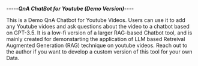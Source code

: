 -----***QnA ChatBot for Youtube (Demo Version)***----

This is a Demo QnA Chatbot for Youtube Videos. 
Users can use it to add any Youtube vidoes and ask questions about the video to a chatbot based on GPT-3.5.
It is a low-fi version of a larger RAG-based Chatbot tool, and is mainly created for demonstarting the application of LLM based Retreival Augmented Generation (RAG) technique on youtube videos.
Reach out to the author if you want to develop a custom version of this tool for your own Data.
